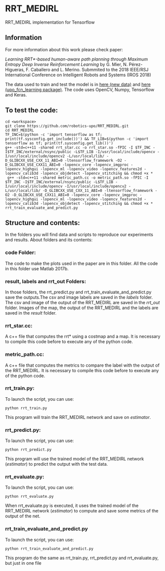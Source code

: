 # RRT_MEDIRL
RRT_MEDIRL implementation for Tensorflow

## Information
For more information about this work please check paper: 

*Learning RRT\*-based human-aware path planning through Maximum Entropy Deep Inverse Reinforcement Learning* by G. Mier, N. Pérez-Higueras, F. Caballero and L. Merino. Submmited to the 2018 IEEE/RSJ International Conference on Intelligent Robots and Systems (IROS 2018) 

The data used to train and test the model is in [here (new data)](http://robotics.upo.es/datasets/irlrrt/) and [here (upo_fcn_learning package)](https://github.com/robotics-upo/upo_fcn_learning/tree/master/data). The code uses OpenCV, Numpy, Tensorflow and Keras.



## To test the code:

```
cd <workspace>
git clone https://github.com/robotics-upo/RRT_MEDIRL.git
cd RRT_MEDIRL
TF_INC=$(python -c 'import tensorflow as tf; print(tf.sysconfig.get_include())') && TF_LIB=$(python -c 'import tensorflow as tf; print(tf.sysconfig.get_lib())')
g++ -std=c++11 -shared rrt_star.cc -o rrt_star.so -fPIC -I $TF_INC -I$TF_INC/external/nsync/public -L$TF_LIB -I/usr/local/include/opencv -I/usr/local/include/opencv2 -L/usr/local/lib/ -D_GLIBCXX_USE_CXX_11_ABI=0 -ltensorflow_framework -O2 -D_GLIBCXX_USE_CXX11_ABI=0 -lopencv_core -lopencv_imgproc -lopencv_highgui -lopencv_ml -lopencv_video -lopencv_features2d -lopencv_calib3d -lopencv_objdetect -lopencv_stitching && chmod +x *
 g++ -std=c++11 -shared metric_path.cc -o metric_path.so -fPIC -I $TF_INC -I$TF_INC/external/nsync/public -L$TF_LIB -I/usr/local/include/opencv -I/usr/local/include/opencv2 -L/usr/local/lib/ -D_GLIBCXX_USE_CXX_11_ABI=0 -ltensorflow_framework -O2 -D_GLIBCXX_USE_CXX11_ABI=0 -lopencv_core -lopencv_imgproc -lopencv_highgui -lopencv_ml -lopencv_video -lopencv_features2d -lopencv_calib3d -lopencv_objdetect -lopencv_stitching && chmod +x *
rrt_train_evaluate_and_predict.py
```



## Structure and contents:
In the folders you will find data and scripts to reproduce our experiments and results. About folders and its contents:

### code Folder:
The code to make the plots used in the paper are in this folder. All the code in this folder use Matlab 2017b.

### result, labels and rrt_out Folders:
In those folders, the rrt_predict.py and rrt_train_evaluate_and_predict.py save the outputs.The csv and image labels are saved in the *labels* folder. The csv and image of the output of the RRT_MEDIRL are saved in the *rrt_out* folder. Images of the map, the output of the RRT_MEDIRL and the labels are saved in the *result* folder.


### rrt_star.cc:
A c++ file that computes the rrt\* using a costmap and a map. It is necessary to compile this code before to execute any of the python code.

### metric_path.cc:
A c++ file that computes the metrics to compare the label with the output of the RRT_MEDIRL. It is necessary to compile this code before to execute any of the python code.


### rrt_train.py:
To launch the script, you can use:
```
python rrt_train.py
```
This program will train the RRT_MEDIRL network and save on *estimator*.


### rrt_predict.py:
To launch the script, you can use:
```
python rrt_predict.py
```
This program will use the trained model of the RRT_MEDIRL network (*estimator*) to predict the output with the test data.

### rrt_evaluate.py:
To launch the script, you can use:
```
python rrt_evaluate.py
```
When rrt_evaluate.py is executed, it uses the trained model of the RRT_MEDIRL network (*estimator*) to compute and save some metrics of the output of the net.

### rrt_train_evaluate_and_predict.py
To launch the script, you can use:
```
python rrt_train_evaluate_and_predict.py
```
This program do the same as rrt_train.py, rrt_predict.py and rrt_evaluate.py, but just in one file




